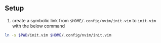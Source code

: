 ## Setup 
1. create a symbolic link from `$HOME/.config/nvim/init.vim` to `init.vim` with the below command 

```bash
ln -s $PWD/init.vim $HOME/.config/nvim/init.vim 
```
